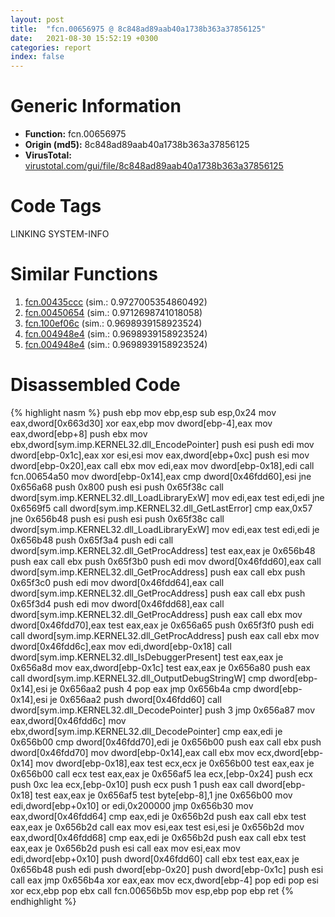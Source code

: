 ```yaml
---
layout: post
title:  "fcn.00656975 @ 8c848ad89aab40a1738b363a37856125"
date:   2021-08-30 15:52:19 +0300
categories: report
index: false
---
```


# Generic Information
- **Function:** fcn.00656975
- **Origin (md5):** 8c848ad89aab40a1738b363a37856125
- **VirusTotal:** [virustotal.com/gui/file/8c848ad89aab40a1738b363a37856125][virustotal_ref]

# Code Tags
<span class="tag" id="LINKING">LINKING</span>
<span class="tag" id="SYSTEM-INFO">SYSTEM-INFO</span>


# Similar Functions

1. [fcn.00435ccc][similar_1_ref] (sim.: 0.9727005354860492)
2. [fcn.00450654][similar_2_ref] (sim.: 0.9712698741018058)
3. [fcn.100ef06c][similar_3_ref] (sim.: 0.9698939158923524)
4. [fcn.004948e4][similar_4_ref] (sim.: 0.9698939158923524)
5. [fcn.004948e4][similar_5_ref] (sim.: 0.9698939158923524)


# Disassembled Code

{% highlight nasm %}
push ebp
mov ebp,esp
sub esp,0x24
mov eax,dword[0x663d30]
xor eax,ebp
mov dword[ebp-4],eax
mov eax,dword[ebp+8]
push ebx
mov ebx,dword[sym.imp.KERNEL32.dll_EncodePointer]
push esi
push edi
mov dword[ebp-0x1c],eax
xor esi,esi
mov eax,dword[ebp+0xc]
push esi
mov dword[ebp-0x20],eax
call ebx
mov edi,eax
mov dword[ebp-0x18],edi
call fcn.00654a50
mov dword[ebp-0x14],eax
cmp dword[0x46fdd60],esi
jne 0x656a68
push 0x800
push esi
push 0x65f38c
call dword[sym.imp.KERNEL32.dll_LoadLibraryExW]
mov edi,eax
test edi,edi
jne 0x6569f5
call dword[sym.imp.KERNEL32.dll_GetLastError]
cmp eax,0x57
jne 0x656b48
push esi
push esi
push 0x65f38c
call dword[sym.imp.KERNEL32.dll_LoadLibraryExW]
mov edi,eax
test edi,edi
je 0x656b48
push 0x65f3a4
push edi
call dword[sym.imp.KERNEL32.dll_GetProcAddress]
test eax,eax
je 0x656b48
push eax
call ebx
push 0x65f3b0
push edi
mov dword[0x46fdd60],eax
call dword[sym.imp.KERNEL32.dll_GetProcAddress]
push eax
call ebx
push 0x65f3c0
push edi
mov dword[0x46fdd64],eax
call dword[sym.imp.KERNEL32.dll_GetProcAddress]
push eax
call ebx
push 0x65f3d4
push edi
mov dword[0x46fdd68],eax
call dword[sym.imp.KERNEL32.dll_GetProcAddress]
push eax
call ebx
mov dword[0x46fdd70],eax
test eax,eax
je 0x656a65
push 0x65f3f0
push edi
call dword[sym.imp.KERNEL32.dll_GetProcAddress]
push eax
call ebx
mov dword[0x46fdd6c],eax
mov edi,dword[ebp-0x18]
call dword[sym.imp.KERNEL32.dll_IsDebuggerPresent]
test eax,eax
je 0x656a8d
mov eax,dword[ebp-0x1c]
test eax,eax
je 0x656a80
push eax
call dword[sym.imp.KERNEL32.dll_OutputDebugStringW]
cmp dword[ebp-0x14],esi
je 0x656aa2
push 4
pop eax
jmp 0x656b4a
cmp dword[ebp-0x14],esi
je 0x656aa2
push dword[0x46fdd60]
call dword[sym.imp.KERNEL32.dll_DecodePointer]
push 3
jmp 0x656a87
mov eax,dword[0x46fdd6c]
mov ebx,dword[sym.imp.KERNEL32.dll_DecodePointer]
cmp eax,edi
je 0x656b00
cmp dword[0x46fdd70],edi
je 0x656b00
push eax
call ebx
push dword[0x46fdd70]
mov dword[ebp-0x14],eax
call ebx
mov ecx,dword[ebp-0x14]
mov dword[ebp-0x18],eax
test ecx,ecx
je 0x656b00
test eax,eax
je 0x656b00
call ecx
test eax,eax
je 0x656af5
lea ecx,[ebp-0x24]
push ecx
push 0xc
lea ecx,[ebp-0x10]
push ecx
push 1
push eax
call dword[ebp-0x18]
test eax,eax
je 0x656af5
test byte[ebp-8],1
jne 0x656b00
mov edi,dword[ebp+0x10]
or edi,0x200000
jmp 0x656b30
mov eax,dword[0x46fdd64]
cmp eax,edi
je 0x656b2d
push eax
call ebx
test eax,eax
je 0x656b2d
call eax
mov esi,eax
test esi,esi
je 0x656b2d
mov eax,dword[0x46fdd68]
cmp eax,edi
je 0x656b2d
push eax
call ebx
test eax,eax
je 0x656b2d
push esi
call eax
mov esi,eax
mov edi,dword[ebp+0x10]
push dword[0x46fdd60]
call ebx
test eax,eax
je 0x656b48
push edi
push dword[ebp-0x20]
push dword[ebp-0x1c]
push esi
call eax
jmp 0x656b4a
xor eax,eax
mov ecx,dword[ebp-4]
pop edi
pop esi
xor ecx,ebp
pop ebx
call fcn.00656b5b
mov esp,ebp
pop ebp
ret
{% endhighlight %}


[similar_1_ref]: /report/fcn.00435ccc@d96761eb00d2d97e2b6f5ffffed0b46a
[similar_2_ref]: /report/fcn.00450654@ba5ec83721de3ca10b3c9583f3b2c6a1
[similar_3_ref]: /report/fcn.100ef06c@a0ac129ff3ea4c0dfa9529c259a9502c
[similar_4_ref]: /report/fcn.004948e4@912f1d013a0d6151bc7a7cef6da1b2a0
[similar_5_ref]: /report/fcn.004948e4@fb9b7d22bc1c143ac66b0575cbdd088d
[virustotal_ref]: https://www.virustotal.com/gui/file/8c848ad89aab40a1738b363a37856125